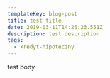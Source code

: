 ```yaml
---
templateKey: blog-post
title: test title
date: 2019-03-11T14:26:23.551Z
description: test description
tags:
  - kredyt-hipoteczny
---
```

test body
